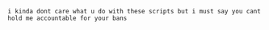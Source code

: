     i kinda dont care what u do with these scripts but i must say you cant hold me accountable for your bans
